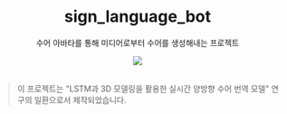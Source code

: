<div align=center>
  <h1>sign_language_bot</h1>
  <p>수어 아바타를 통해 미디어로부터 수어를 생성해내는 프로젝트</p>
  <img src="https://shields.io/badge/숭실대학교_제14회_캡스톤디자인_경진대회-Gold_Award-FFDC73.svg?&style=for-the-badge&logoColor=white"/><br>
</div>

<br>

<blockquote>
  <p>이 프로젝트는 "LSTM과 3D 모델링을 활용한 실시간 양방향 수어 번역 모델" 연구의 일환으로서 제작되었습니다.</p>
</blockquote>